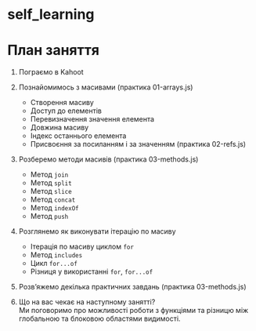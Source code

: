 # self_learning

# План заняття

1. Пограємо в Kahoot

2. Познайомимось з масивами (практика 01-arrays.js)  
   - Створення масиву  
   - Доступ до елементів  
   - Перевизначення значення елемента  
   - Довжина масиву  
   - Індекс останнього елемента  
   - Присвоєння за посиланням і за значенням (практика 02-refs.js)  

3. Розберемо методи масивів (практика 03-methods.js)  
   - Метод `join`  
   - Метод `split`  
   - Метод `slice`  
   - Метод `concat`  
   - Метод `indexOf`  
   - Метод `push`  

4. Розглянемо як виконувати ітерацію по масиву  
   - Ітерація по масиву циклом `for`  
   - Метод `includes`  
   - Цикл `for...of`  
   - Різниця у використанні `for`, `for...of`  

5. Розв’яжемо декілька практичних завдань (практика 03-methods.js)  

6. Що на вас чекає на наступному занятті?  
   Ми поговоримо про можливості роботи з функціями та різницю між глобальною та блоковою областями видимості. 